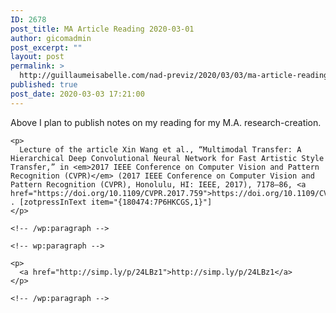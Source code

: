 ```yaml
---
ID: 2678
post_title: MA Article Reading 2020-03-01
author: gicomadmin
post_excerpt: ""
layout: post
permalink: >
  http://guillaumeisabelle.com/nad-previz/2020/03/03/ma-article-reading-2020-03-01/
published: true
post_date: 2020-03-03 17:21:00
---
```

<!-- wp:paragraph -->

Above I plan to publish notes on my reading for my M.A. research-creation.

<!-- /wp:paragraph -->

<!-- wp:more -->

<!--more-->

<!-- /wp:more -->

<!-- wp:group -->

<div class="wp-block-group">
  <div class="wp-block-group__inner-container">
    <!-- wp:paragraph -->
    
    <p>
      Lecture of the article Xin Wang et al., “Multimodal Transfer: A Hierarchical Deep Convolutional Neural Network for Fast Artistic Style Transfer,” in <em>2017 IEEE Conference on Computer Vision and Pattern Recognition (CVPR)</em> (2017 IEEE Conference on Computer Vision and Pattern Recognition (CVPR), Honolulu, HI: IEEE, 2017), 7178–86, <a href="https://doi.org/10.1109/CVPR.2017.759">https://doi.org/10.1109/CVPR.2017.759</a>. . [zotpressInText item="{180474:7P6HKCGS,1}"]
    </p>
    
    <!-- /wp:paragraph -->
    
    <!-- wp:paragraph -->
    
    <p>
      <a href="http://simp.ly/p/24LBz1">http://simp.ly/p/24LBz1</a>
    </p>
    
    <!-- /wp:paragraph -->
  </div>
</div>

<!-- /wp:group -->